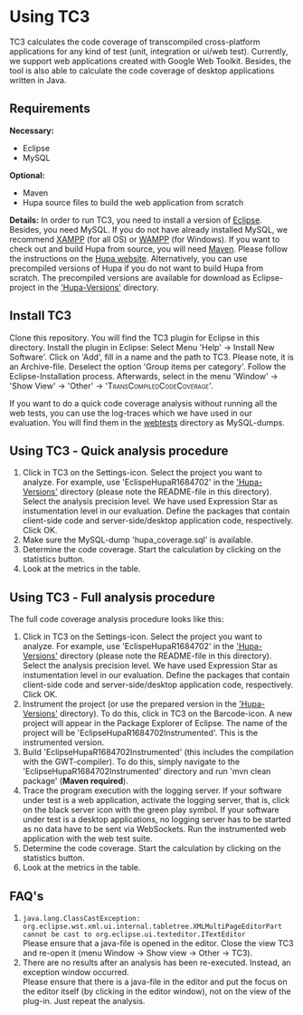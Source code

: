 # Using <span style="font-variant: small-caps">TC3</span>

<span style="font-variant: small-caps">TC3</span> calculates the code coverage of transcompiled cross-platform applications for any kind of test (unit, integration or ui/web test). Currently, we support web applications created with Google Web Toolkit. Besides, the tool is also able to calculate the code coverage of desktop applications written in Java.

## Requirements
**Necessary:**
- Eclipse
- MySQL

**Optional:**
- Maven
- Hupa source files to build the web application from scratch

**Details:**
In order to run <span style="font-variant: small-caps">TC3</span>, you need to install a version of [Eclipse](https://eclipse.org/). Besides, you need MySQL. If you do not have already installed MySQL, we recommend [XAMPP](https://www.apachefriends.org/de/index.html) (for all OS) or [WAMPP](http://www.wampserver.com/en/) (for Windows). 
If you want to check out and build Hupa from source, you will need [Maven](https://maven.apache.org/). Please follow the instructions on the [Hupa website](http://james.apache.org/hupa/building.html). Alternatively, you can use precompiled versions of Hupa if you do not want to build Hupa from scratch. The precompiled versions are available for download as Eclipse-project in the ['Hupa-Versions'](../Hupa-Versions/) directory. 


## Install <span style="font-variant: small-caps">TC3</span>
Clone this repository. You will find the <span style="font-variant: small-caps">TC3</span> plugin for Eclipse in this directory. Install the plugin in Eclipse: Select Menu 'Help' -> Install New Software'. Click on 'Add', fill in a name and the path to <span style="font-variant: small-caps">TC3</span>. Please note, it is an Archive-file. Deselect the option 'Group items per category'. Follow the Eclipse-Installation process. Afterwards, select in the menu 'Window' -> 'Show View' -> 'Other' -> '<span style="font-variant: small-caps">TransCompiledCodeCoverage</span>'.

If you want to do a quick code coverage analysis without running all the web tests, you can use the log-traces which we have used in our evaluation. You will find them in the [webtests](../webtests/) directory as MySQL-dumps.


## Using <span style="font-variant: small-caps">TC3</span> - Quick analysis procedure
1. Click in <span style="font-variant: small-caps">TC3</span> on the Settings-icon. Select the project you want to analyze. For example, use 'EclispeHupaR1684702' in the ['Hupa-Versions'](../Hupa-Versions/) directory (please note the README-file in this directory). Select the analysis precision level. We have used Expression Star as instumentation level in our evaluation. Define the packages that contain client-side code and server-side/desktop application code, respectively. Click OK.
2. Make sure the MySQL-dump 'hupa_coverage.sql' is available.
3. Determine the code coverage. Start the calculation by clicking on the statistics button.
4. Look at the metrics in the table. 


## Using <span style="font-variant: small-caps">TC3</span> - Full analysis procedure
The full code coverage analysis procedure looks like this:

1. Click in <span style="font-variant: small-caps">TC3</span> on the Settings-icon. Select the project you want to analyze. For example, use 'EclispeHupaR1684702' in the ['Hupa-Versions'](../Hupa-Versions/) directory (please note the README-file in this directory). Select the analysis precision level. We have used Expression Star as instumentation level in our evaluation. Define the packages that contain client-side code and server-side/desktop application code, respectively. Click OK.
2. Instrument the project (or use the prepared version in the ['Hupa-Versions'](../Hupa-Versions/instrumented/) directory). To do this, click in <span style="font-variant: small-caps">TC3</span> on the Barcode-icon. A new project will appear in the Package Explorer of Eclipse. The name of the project will be 'EclipseHupaR1684702Instrumented'. This is the instrumented version.
3. Build 'EclipseHupaR1684702Instrumented' (this includes the compilation with the GWT-compiler). To do this, simply navigate to the 'EclipseHupaR1684702Instrumented' directory and run 'mvn clean package' (**Maven required**).
4. Trace the program execution with the logging server. If your software under test is a web application, activate the logging server, that is, click on the black server icon with the green play symbol. If your software under test is a desktop applications, no logging server has to be started as no data have to be sent via WebSockets. Run the instrumented web application with the web test suite.
5. Determine the code coverage. Start the calculation by clicking on the statistics button.
6. Look at the metrics in the table. 


## FAQ's

1. 	`java.lang.ClassCastException: org.eclipse.wst.xml.ui.internal.tabletree.XMLMultiPageEditorPart cannot be cast to org.eclipse.ui.texteditor.ITextEditor`<br>
Please ensure that a java-file is opened in the editor. 
Close the view <span style="font-variant: small-caps">TC3</span> and re-open it (menu Window -> Show view -> Other -> <span style="font-variant: small-caps">TC3</span>).
2. There are no results after an analysis has been re-executed. Instead, an exception window occurred. <br>
Please ensure that there is a java-file in the editor and put the focus on the editor itself (by clicking in the editor window), not on the view of the plug-in. Just repeat the analysis.